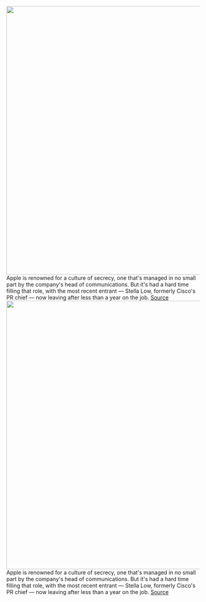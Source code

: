 <img src='https://cdn.vox-cdn.com/thumbor/2jczwflkeZEAwnaK3vYXIiruGUc=/0x0:1200x628/1200x800/filters:focal(504x218:696x410)/cdn.vox-cdn.com/uploads/chorus_image/image/70413486/1236193236.0.jpg' width='700px' /><br/>
Apple is renowned for a culture of secrecy, one that's managed in no small part by the company's head of communications. But it's had a hard time filling that role, with the most recent entrant — Stella Low, formerly Cisco's PR chief — now leaving after less than a year on the job.
<a href='https://www.theverge.com/2022/1/20/22893650/apple-comms-pr-head-low-leaving-quayle-replacement'> Source <a/><img src='https://cdn.vox-cdn.com/thumbor/2jczwflkeZEAwnaK3vYXIiruGUc=/0x0:1200x628/1200x800/filters:focal(504x218:696x410)/cdn.vox-cdn.com/uploads/chorus_image/image/70413486/1236193236.0.jpg' width='700px' /><br/>
Apple is renowned for a culture of secrecy, one that's managed in no small part by the company's head of communications. But it's had a hard time filling that role, with the most recent entrant — Stella Low, formerly Cisco's PR chief — now leaving after less than a year on the job.
<a href='https://www.theverge.com/2022/1/20/22893650/apple-comms-pr-head-low-leaving-quayle-replacement'> Source <a/>